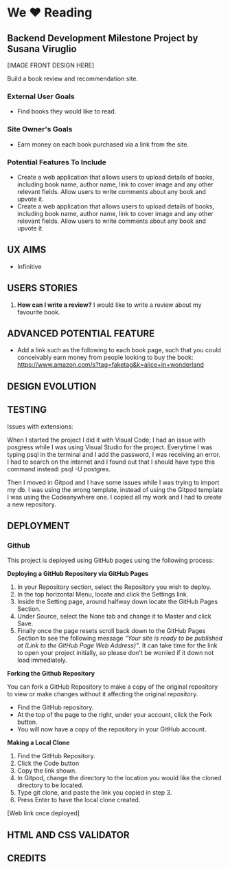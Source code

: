 # We ❤️ Reading
## Backend Development Milestone Project by Susana Viruglio

[IMAGE FRONT DESIGN HERE] 

Build a book review and recommendation site.


### External User Goals

- Find books they would like to read.

### Site Owner's Goals

- Earn money on each book purchased via a link from the site.

### Potential Features To Include

- Create a web application that allows users to upload details of books, including book name, author name, link to cover image and any other relevant fields. Allow users to write comments about any book and upvote it.
- Create a web application that allows users to upload details of books, including book name, author name, link to cover image and any other relevant fields. Allow users to write comments about any book and upvote it. 

## UX AIMS

- Infinitive


## USERS STORIES

1. **How can I write a review?** I would like to write a review about my favourite book.

## ADVANCED POTENTIAL FEATURE

- Add a link such as the following to each book page, such that you could conceivably earn money from people looking to buy the book: https://www.amazon.com/s?tag=faketag&k=alice+in+wonderland 

## DESIGN EVOLUTION



## TESTING 

Issues with extensions:

When I started the project I did it with Visual Code; I had an issue with posgress while I was using Visual Studio for the project. Everytime I was typing psql in the terminal and I add the password, I was receiving an error. I had to search on the internet and I found out that I should have type this command instead: psql -U postgres.

Then I moved in Gitpod and I have some issues while I was trying to import my db. I was using the wrong template, instead of using the Gitpod template I was using the Codeanywhere one. I copied all my work and I had to create a new repository.

## DEPLOYMENT

### Github

This project is deployed using GitHub pages using the following process:

**Deploying a GitHub Repository via GitHub Pages**

1. In your Repository section, select the Repository you wish to deploy.
2. In the top horizontal Menu, locate and click the Settings link.
3. Inside the Setting page, around halfway down locate the GitHub Pages Section.
4. Under Source, select the None tab and change it to Master and click Save.
5. Finally once the page resets scroll back down to the GitHub Pages Section to see the following message *"Your site is ready to be published at (Link to the GitHub Page Web Address)"*. It can take time for the link to open your project initially, so please don't be worried if it down not load immediately.

**Forking the Github Repository**

You can fork a GitHub Repository to make a copy of the original repository to view or make changes without it affecting the original repository.

- Find the GitHub repository.
- At the top of the page to the right, under your account, click the Fork button.
- You will now have a copy of the repository in your GitHub account.
  
**Making a Local Clone**

1. Find the GitHub Repository.
2. Click the Code button
3. Copy the link shown.
4. In Gitpod, change the directory to the location you would like the cloned directory to be located.
5. Type git clone, and paste the link you copied in step 3.
6. Press Enter to have the local clone created.

[Web link once deployed]

## HTML AND CSS VALIDATOR


## CREDITS

